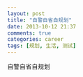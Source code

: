 ```yaml
---
layout: post
title: "自警自省自规划"
date: 2013-10-12 21:37
comments: true
categories: career 
tags: [规划, 生活, 测试]
---
```

自警自省自规划
<!-- more -->
